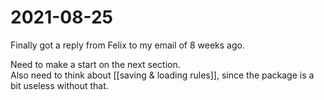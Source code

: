 # 2021-08-25
Finally got a reply from Felix to my email of 8 weeks ago.   

Need to make a start on the next section.  
Also need to think about [[saving & loading rules]],  since the package is a bit useless without that.

